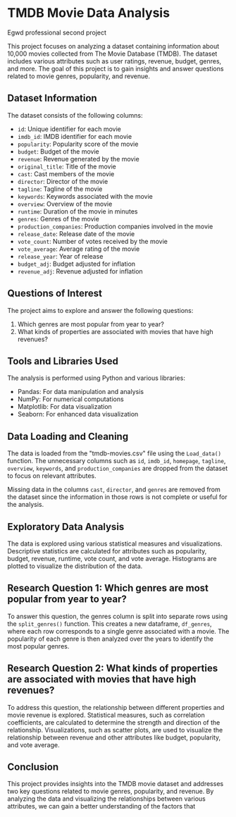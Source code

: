 # TMDB Movie Data Analysis
Egwd professional second project

This project focuses on analyzing a dataset containing information about 10,000 movies collected from The Movie Database (TMDB). The dataset includes various attributes such as user ratings, revenue, budget, genres, and more. The goal of this project is to gain insights and answer questions related to movie genres, popularity, and revenue.

## Dataset Information

The dataset consists of the following columns:

- `id`: Unique identifier for each movie
- `imdb_id`: IMDB identifier for each movie
- `popularity`: Popularity score of the movie
- `budget`: Budget of the movie
- `revenue`: Revenue generated by the movie
- `original_title`: Title of the movie
- `cast`: Cast members of the movie
- `director`: Director of the movie
- `tagline`: Tagline of the movie
- `keywords`: Keywords associated with the movie
- `overview`: Overview of the movie
- `runtime`: Duration of the movie in minutes
- `genres`: Genres of the movie
- `production_companies`: Production companies involved in the movie
- `release_date`: Release date of the movie
- `vote_count`: Number of votes received by the movie
- `vote_average`: Average rating of the movie
- `release_year`: Year of release
- `budget_adj`: Budget adjusted for inflation
- `revenue_adj`: Revenue adjusted for inflation

## Questions of Interest

The project aims to explore and answer the following questions:

1. Which genres are most popular from year to year?
2. What kinds of properties are associated with movies that have high revenues?

## Tools and Libraries Used

The analysis is performed using Python and various libraries:

- Pandas: For data manipulation and analysis
- NumPy: For numerical computations
- Matplotlib: For data visualization
- Seaborn: For enhanced data visualization

## Data Loading and Cleaning

The data is loaded from the "tmdb-movies.csv" file using the `Load_data()` function. The unnecessary columns such as `id`, `imdb_id`, `homepage`, `tagline`, `overview`, `keywords`, and `production_companies` are dropped from the dataset to focus on relevant attributes.

Missing data in the columns `cast`, `director`, and `genres` are removed from the dataset since the information in those rows is not complete or useful for the analysis.

## Exploratory Data Analysis

The data is explored using various statistical measures and visualizations. Descriptive statistics are calculated for attributes such as popularity, budget, revenue, runtime, vote count, and vote average. Histograms are plotted to visualize the distribution of the data.

## Research Question 1: Which genres are most popular from year to year?

To answer this question, the genres column is split into separate rows using the `split_genres()` function. This creates a new dataframe, `df_genres`, where each row corresponds to a single genre associated with a movie. The popularity of each genre is then analyzed over the years to identify the most popular genres.

## Research Question 2: What kinds of properties are associated with movies that have high revenues?

To address this question, the relationship between different properties and movie revenue is explored. Statistical measures, such as correlation coefficients, are calculated to determine the strength and direction of the relationship. Visualizations, such as scatter plots, are used to visualize the relationship between revenue and other attributes like budget, popularity, and vote average.

## Conclusion

This project provides insights into the TMDB movie dataset and addresses two key questions related to movie genres, popularity, and revenue. By analyzing the data and visualizing the relationships between various attributes, we can gain a better understanding of the factors that
